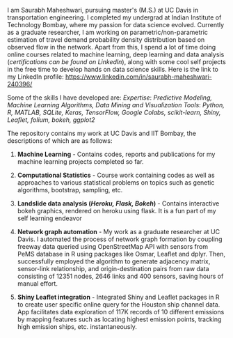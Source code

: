 
I am Saurabh Maheshwari, pursuing master's (M.S.) at UC Davis in transportation engineering. I completed my undergrad at Indian 
Institute of Technology Bombay, where my passion for data science evolved. Currently as a  graduate researcher, I am 
working on parametric/non-parametric estimation of travel demand probability density distribution based on observed flow in the network. Apart from this, I spend a lot of time doing online courses related to machine learning, deep learning and data analysis (_certifications can be found on LinkedIn_), along with some cool self projects in the free time to develop hands on data science skills. Here is the link to my LinkedIn profile: https://www.linkedin.com/in/saurabh-maheshwari-240396/ 

Some of the skills I have developed are: 
_Expertise_: _Predictive Modeling, Machine Learning Algorithms, Data Mining and Visualization_
_Tools_: _Python, R, MATLAB, SQLite, Keras, TensorFlow, Google Colabs, scikit-learn, Shiny, Leaflet, folium, bokeh, ggplot2_

The repository contains my work at UC Davis and IIT Bombay, the descriptions of which are as follows: 

1) __Machine Learning__ - Contains codes, reports and publications for my machine learning projects completed so far.  
2) __Computational Statistics__ - Course work containing codes as well as approaches to various statistical problems on topics 
such as genetic algorithms, bootstrap, sampling, etc.
 3) __Landslide data analysis (_Heroku, Flask, Bokeh_)__ - Contains interactive bokeh graphics, rendered on heroku using flask. It
 is a fun part of my self learning endeavor 

4) __Network graph automation__ - My work as a graduate researcher at UC Davis. I automated the process of network graph 
formation by coupling freeway data queried using OpenStreetMap API with sensors from PeMS database in R using packages 
like Osmar, Leaflet and dplyr. Then, successfully employed the algorithm to generate adjacency matrix, sensor-link 
relationship, and origin-destination pairs from raw data consisting of 12351 nodes, 2646 links and 400 sensors, 
saving hours of manual effort.

 5) __Shiny Leaflet integration__ - Integrated Shiny and Leaflet packages in R to create user specific online query for the 
Houston ship channel data. App facilitates data exploration of 117K records of 10 different emissions by mapping features 
such as locating highest emission points, tracking high emission ships, etc. instantaneously.